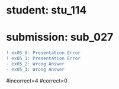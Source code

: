 # student: stu_114
# submission: sub_027

```diff
! ex05_0: Presentation Error
! ex05_1: Presentation Error
- ex05_2: Wrong Answer
- ex05_3: Wrong Answer
```
#incorrect=4
#correct=0
